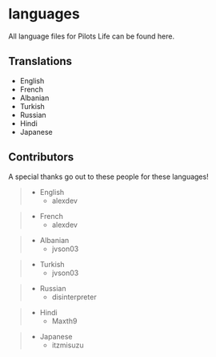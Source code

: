 # languages
All language files for Pilots Life can be found here.

## Translations
- English
- French
- Albanian
- Turkish
- Russian
- Hindi
- Japanese

## Contributors
A special thanks go out to these people for these languages!

> - English
>	- alexdev

> - French
>	- alexdev

> - Albanian
>   - jvson03

> - Turkish
>   - jvson03

> - Russian
>   - disinterpreter

> - Hindi
>   - Maxth9

> - Japanese
>   - itzmisuzu
